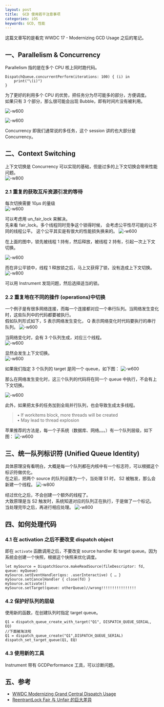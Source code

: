 ```yaml
---
layout: post
title:  GCD 使用若干注意事项
categories: iOS
keywords: GCD, 性能
---
```


这篇文章写的是看完 WWDC 17 - Modernizing GCD Usage 之后的笔记。  
## 一、Parallelism & Concurrency  
Parallelism 指的是在多个 CPU 核上同时跑代码。  

    DispatchQueue.concurrentPerform(iterations: 100) { (i) in
        print("\(i)")
    }
为了更好的利用多个 CPU 的优势，把任务分为尽可能多的部分，方便调度。  
如果只有 3 个部分，那么很可能会出现 Bubble，即有时间片没有被利用。  

![-w600](http://oda58fqub.bkt.clouddn.com/15038177357558.jpg)


![-w600](http://oda58fqub.bkt.clouddn.com/15038177656497.jpg)

Concurrency 即我们通常说的多任务，这个 session 讲的也大部分是 Concurrency。

## 二、Context Switching  
上下文切换是 Concurrency 可以实现的基础，但是过多的上下文切换会带来性能问题。    
![-w800](http://oda58fqub.bkt.clouddn.com/15038179602885.jpg)

### 2.1 重复的获取互斥资源引发的等待  
每次切换需要 10μs 的量级  
![-w600](http://oda58fqub.bkt.clouddn.com/15038183961833.jpg)  

可以考虑用 un_fair_lock 来解决。  
先来看 fair_lock。多个线程同时竞争这个锁得时候， 会考虑公平性尽可能的让不同的线程公平。 这个公平其实是有很大的性能损失换来的。
![-w600](http://oda58fqub.bkt.clouddn.com/15038186146998.jpg)

在上面的图中，锁先被线程 1 持有，然后释放，被线程 2 持有，引起一次上下文切换。  

![-w600](http://oda58fqub.bkt.clouddn.com/15038186927601.jpg)

而在非公平锁中，线程 1 释放锁之后，马上又获得了锁，没有造成上下文切换。  
![-w800](http://oda58fqub.bkt.clouddn.com/15038188050659.jpg)

可以用 Instrument 发现问题，然后选择适当的锁。  
### 2.2 重复地在不同的操作 (operations)中切换  
一个例子是有很多网络连接，而每一个连接都对应一个串行队列。当网络发生变化时，这些队列中的代码都要被执行。    
假如队列形式如下，S 表示网络发生变化， Q 表示网络变化时代码要执行的串行队列。
![-w600](http://oda58fqub.bkt.clouddn.com/15038191070232.jpg)

当网络变化时，会有 3 个队列生成，对应三个线程。  
![-w600](http://oda58fqub.bkt.clouddn.com/15038191816121.jpg)

显然会发生上下文切换。  
![-w600](http://oda58fqub.bkt.clouddn.com/15038192222127.jpg)

如果我们指定 3 个队列的 target 是同一个 queue，如下图：
![-w600](http://oda58fqub.bkt.clouddn.com/15038193038662.jpg)

那么在网络发生变化时，这三个队列的代码将在同一个 queue 中执行，不会有上下文切换。  

![-w600](http://oda58fqub.bkt.clouddn.com/15038193541448.jpg)

此外，如果把太多的任务加到全局并行队列，也会导致生成太多线程。  
>• If workitems block, more threads will be created  
>• May lead to thread explosion

苹果推荐的方法是，每一个子系统（数据库、网络。。。）有一个队列层级，如下图：
![-w600](http://oda58fqub.bkt.clouddn.com/15038194910556.jpg)

## 三、统一队列标识符 (Unified Queue Identity)  
具体原理没有看明白，大概是每一个队列都在内核中有一个标志符，可以根据这个标识符做优化。    
在之前，把两个 source 的队列设置为一个，当处理 S1 时， S2 被触发，那么会新建一个线程。
![-w800](http://oda58fqub.bkt.clouddn.com/15038199921219.jpg)  

经过优化之后，不会创建一个额外的线程了。  
大致原理是当 S2 触发时，系统知道对应的队列正在执行，于是做了一个标记。  
当处理完毕之后，再进行相应处理。
![-w800](http://oda58fqub.bkt.clouddn.com/15038200930137.jpg)

## 四、如何处理代码  
### 4.1 在 activation 之后不要改变 dispatch  object    
即在 `activate` 函数调用之后，不要改变 source handler 和 target queue。因为系统会创建一个快照，根据这个快照来优化调度。  

    let mySource = DispatchSource.makeReadSource(fileDescriptor: fd, queue: myQueue)
    mySource.setEventHandler(qos: .userInteractive) { … }
    mySource.setCancelHandler { close(fd) }
    mySource.activate()
    mySource.setTarget(queue: otherQueue)//wrong!!!!!!!!!!!!!!!!

### 4.2 保护好队列的层级  
使用新的函数，在创建队列时指定 target queue。  

    Q1 = dispatch_queue_create_with_target("Q1", DISPATCH_QUEUE_SERIAL, EQ)
    //下面被淘汰啦  
    Q1 = dispatch_queue_create("Q1",DISPATCH_QUEUE_SERIAL)
    dispatch_set_target_queue(Q1, EQ)
### 4.3 使用新的工具  
Instrument 带有 GCDPerformance 工具，可以诊断问题。


## 五、参考  
- [WWDC Modernizing Grand Central Dispatch Usage](https://developer.apple.com/videos/play/wwdc2017/706/)
- [ReentrantLock Fair 与 Unfair 的巨大差异](http://blog.csdn.net/kjfcpua/article/details/8541433)


